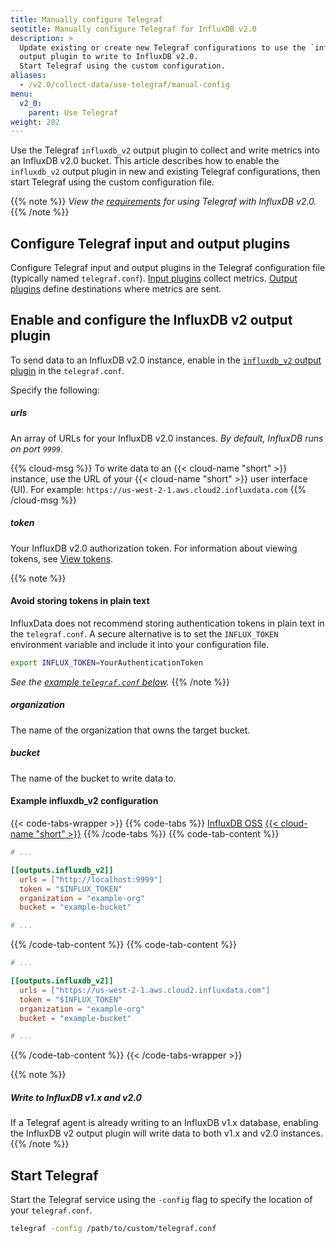 ```yaml
---
title: Manually configure Telegraf
seotitle: Manually configure Telegraf for InfluxDB v2.0
description: >
  Update existing or create new Telegraf configurations to use the `influxdb_v2`
  output plugin to write to InfluxDB v2.0.
  Start Telegraf using the custom configuration.
aliases:
  - /v2.0/collect-data/use-telegraf/manual-config
menu:
  v2_0:
    parent: Use Telegraf
weight: 202
---
```


Use the Telegraf `influxdb_v2` output plugin to collect and write metrics into an InfluxDB v2.0 bucket.
This article describes how to enable the `influxdb_v2` output plugin in new and existing Telegraf configurations,
then start Telegraf using the custom configuration file.

{{% note %}}
_View the [requirements](/v2.0/write-data/use-telegraf#requirements)
for using Telegraf with InfluxDB v2.0._
{{% /note %}}

## Configure Telegraf input and output plugins
Configure Telegraf input and output plugins in the Telegraf configuration file (typically named `telegraf.conf`).
[Input plugins](https://docs.influxdata.com/telegraf/v1.9/plugins/inputs/) collect metrics.
[Output plugins](https://docs.influxdata.com/telegraf/v1.9/plugins/outputs/) define destinations where metrics are sent.

## Enable and configure the InfluxDB v2 output plugin
To send data to an InfluxDB v2.0 instance, enable in the
[`influxdb_v2` output plugin](https://github.com/influxdata/telegraf/blob/master/plugins/outputs/influxdb_v2/README.md)
in the `telegraf.conf`.

Specify the following:

##### urls
An array of URLs for your InfluxDB v2.0 instances.
_By default, InfluxDB runs on port `9999`._

{{% cloud-msg %}}
To write data to an {{< cloud-name "short" >}} instance, use the URL of your {{< cloud-name "short" >}}
user interface (UI).
For example: <code>https:<nolink>//us-west-2-1.aws.cloud2.influxdata.com</code>
{{% /cloud-msg %}}

##### token
Your InfluxDB v2.0 authorization token.
For information about viewing tokens, see [View tokens](/v2.0/security/tokens/view-tokens/).

{{% note %}}
#### Avoid storing tokens in plain text
InfluxData does not recommend storing authentication tokens in plain text in the `telegraf.conf`.
A secure alternative is to set the `INFLUX_TOKEN` environment variable and include
it into your configuration file.

```sh
export INFLUX_TOKEN=YourAuthenticationToken
```

_See the [example `telegraf.conf` below](#example-influxdb-v2-configuration)._
{{% /note %}}

##### organization
The name of the organization that owns the target bucket.

##### bucket
The name of the bucket to write data to.

#### Example influxdb_v2 configuration
{{< code-tabs-wrapper >}}
{{% code-tabs %}}
[InfluxDB OSS](#)
[{{< cloud-name "short" >}}](#)
{{% /code-tabs %}}
{{% code-tab-content %}}
```toml
# ...

[[outputs.influxdb_v2]]
  urls = ["http://localhost:9999"]
  token = "$INFLUX_TOKEN"
  organization = "example-org"
  bucket = "example-bucket"

# ...
```
{{% /code-tab-content %}}
{{% code-tab-content %}}
```toml
# ...

[[outputs.influxdb_v2]]
  urls = ["https://us-west-2-1.aws.cloud2.influxdata.com"]
  token = "$INFLUX_TOKEN"
  organization = "example-org"
  bucket = "example-bucket"

# ...
```
{{% /code-tab-content %}}
{{< /code-tabs-wrapper >}}

{{% note %}}
##### Write to InfluxDB v1.x and v2.0
If a Telegraf agent is already writing to an InfluxDB v1.x database,
enabling the InfluxDB v2 output plugin will write data to both v1.x and v2.0 instances.
{{% /note %}}

## Start Telegraf
Start the Telegraf service using the `-config` flag to specify the location of your `telegraf.conf`.

```sh
telegraf -config /path/to/custom/telegraf.conf
```
